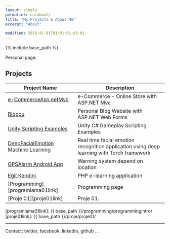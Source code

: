 ```yaml
---
layout: single
permalink: en/about/
title: "My Projects & About Me"
excerpt: "About"

modified: 2016-01-01T01:01:01-01:01
---
```


{% include base_path %}

Personal page.


## Projects

| Project Name                                     					| Description                                        |
| ----------------------------------------------------------------- | -------------------------------------------------- |
| [e-CommerceAsp.netMvc][eCommerceGithubLink] 						| e-Commerce - Online Store with ASP.NET Mvc  |
| [Blogcu][blogcuGithubLink] 										| Personal Blog Website with ASP.NET Web Forms |
| [Unity Scripting Examples][unityGithubLink] 						| Unity C# Gameplay Scripting Examples |
| [DeepFacialEmotion Machine Learning][deepFacialEmotionGithubLink] | Real time facial emotion recognition application using deep learning with Torch framework |
| [GPSAlarm Android App][gpsAlarmGithubLink] 						| Warning system depend on location |
| [Eğit Kendini][egitKendiniGithubLink] 							| PHP e-learning application  |
| [Programming][programlama01link] 									| Programming page |
| [Proje 01][proje01link] 											| Proje 01. |

[eCommerceGithubLink]: https://github.com/akifmt/e-CommerceAsp.netMvc
[blogcuGithubLink]: https://github.com/akifmt/Blogcu
[unityGithubLink]: https://github.com/akifmt/UnityScriptingExamples
[deepFacialEmotionGithubLink]: https://github.com/onurgunes/DeepFacialEmotion
[gpsAlarmGithubLink]: https://github.com/akifmt/GPSAlarm
[egitKendiniGithubLink]: https://github.com/ehidna/egitKendini/tree/mymasterAkif
[programlama01link]: {{ base_path }}/programming/programmingintro/
[proje01link]: {{ base_path }}/proje/proje01/





---

Contact: twitter, facebook, linkedin, github ...